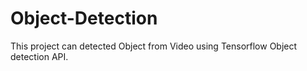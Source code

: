 # Object-Detection
This project can detected Object from Video using Tensorflow Object detection API.

